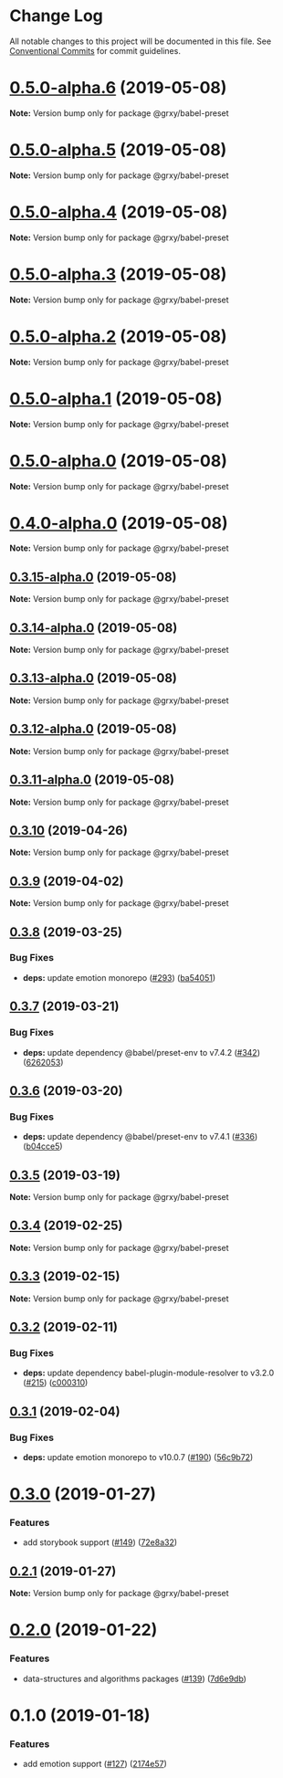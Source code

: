 # Change Log

All notable changes to this project will be documented in this file.
See [Conventional Commits](https://conventionalcommits.org) for commit guidelines.

# [0.5.0-alpha.6](https://github.com/grxy/grxy/compare/@grxy/babel-preset@0.5.0-alpha.5...@grxy/babel-preset@0.5.0-alpha.6) (2019-05-08)

**Note:** Version bump only for package @grxy/babel-preset

# [0.5.0-alpha.5](https://github.com/grxy/grxy/compare/@grxy/babel-preset@0.5.0-alpha.3...@grxy/babel-preset@0.5.0-alpha.5) (2019-05-08)

**Note:** Version bump only for package @grxy/babel-preset

# [0.5.0-alpha.4](https://github.com/grxy/grxy/compare/@grxy/babel-preset@0.5.0-alpha.3...@grxy/babel-preset@0.5.0-alpha.4) (2019-05-08)

**Note:** Version bump only for package @grxy/babel-preset

# [0.5.0-alpha.3](https://github.com/grxy/grxy/compare/@grxy/babel-preset@0.5.0-alpha.2...@grxy/babel-preset@0.5.0-alpha.3) (2019-05-08)

**Note:** Version bump only for package @grxy/babel-preset

# [0.5.0-alpha.2](https://github.com/grxy/grxy/compare/@grxy/babel-preset@0.5.0-alpha.1...@grxy/babel-preset@0.5.0-alpha.2) (2019-05-08)

**Note:** Version bump only for package @grxy/babel-preset

# [0.5.0-alpha.1](https://github.com/grxy/grxy/compare/@grxy/babel-preset@0.5.0-alpha.0...@grxy/babel-preset@0.5.0-alpha.1) (2019-05-08)

**Note:** Version bump only for package @grxy/babel-preset

# [0.5.0-alpha.0](https://github.com/grxy/grxy/compare/@grxy/babel-preset@0.4.0-alpha.0...@grxy/babel-preset@0.5.0-alpha.0) (2019-05-08)

**Note:** Version bump only for package @grxy/babel-preset

# [0.4.0-alpha.0](https://github.com/grxy/grxy/compare/@grxy/babel-preset@0.3.15-alpha.0...@grxy/babel-preset@0.4.0-alpha.0) (2019-05-08)

**Note:** Version bump only for package @grxy/babel-preset

## [0.3.15-alpha.0](https://github.com/grxy/grxy/compare/@grxy/babel-preset@0.3.14-alpha.0...@grxy/babel-preset@0.3.15-alpha.0) (2019-05-08)

**Note:** Version bump only for package @grxy/babel-preset

## [0.3.14-alpha.0](https://github.com/grxy/grxy/compare/@grxy/babel-preset@0.3.13-alpha.0...@grxy/babel-preset@0.3.14-alpha.0) (2019-05-08)

**Note:** Version bump only for package @grxy/babel-preset

## [0.3.13-alpha.0](https://github.com/grxy/grxy/compare/@grxy/babel-preset@0.3.12-alpha.0...@grxy/babel-preset@0.3.13-alpha.0) (2019-05-08)

**Note:** Version bump only for package @grxy/babel-preset

## [0.3.12-alpha.0](https://github.com/grxy/grxy/compare/@grxy/babel-preset@0.3.11-alpha.0...@grxy/babel-preset@0.3.12-alpha.0) (2019-05-08)

**Note:** Version bump only for package @grxy/babel-preset

## [0.3.11-alpha.0](https://github.com/grxy/grxy/compare/@grxy/babel-preset@0.3.10...@grxy/babel-preset@0.3.11-alpha.0) (2019-05-08)

**Note:** Version bump only for package @grxy/babel-preset

## [0.3.10](https://github.com/grxy/grxy/compare/@grxy/babel-preset@0.3.9...@grxy/babel-preset@0.3.10) (2019-04-26)

**Note:** Version bump only for package @grxy/babel-preset

## [0.3.9](https://github.com/grxy/grxy/compare/@grxy/babel-preset@0.3.8...@grxy/babel-preset@0.3.9) (2019-04-02)

**Note:** Version bump only for package @grxy/babel-preset

## [0.3.8](https://github.com/grxy/grxy/compare/@grxy/babel-preset@0.3.7...@grxy/babel-preset@0.3.8) (2019-03-25)

### Bug Fixes

-   **deps:** update emotion monorepo ([#293](https://github.com/grxy/grxy/issues/293)) ([ba54051](https://github.com/grxy/grxy/commit/ba54051))

## [0.3.7](https://github.com/grxy/grxy/compare/@grxy/babel-preset@0.3.6...@grxy/babel-preset@0.3.7) (2019-03-21)

### Bug Fixes

-   **deps:** update dependency @babel/preset-env to v7.4.2 ([#342](https://github.com/grxy/grxy/issues/342)) ([6262053](https://github.com/grxy/grxy/commit/6262053))

## [0.3.6](https://github.com/grxy/grxy/compare/@grxy/babel-preset@0.3.5...@grxy/babel-preset@0.3.6) (2019-03-20)

### Bug Fixes

-   **deps:** update dependency @babel/preset-env to v7.4.1 ([#336](https://github.com/grxy/grxy/issues/336)) ([b04cce5](https://github.com/grxy/grxy/commit/b04cce5))

## [0.3.5](https://github.com/grxy/grxy/compare/@grxy/babel-preset@0.3.4...@grxy/babel-preset@0.3.5) (2019-03-19)

**Note:** Version bump only for package @grxy/babel-preset

## [0.3.4](https://github.com/grxy/grxy/compare/@grxy/babel-preset@0.3.3...@grxy/babel-preset@0.3.4) (2019-02-25)

**Note:** Version bump only for package @grxy/babel-preset

## [0.3.3](https://github.com/grxy/grxy/compare/@grxy/babel-preset@0.3.2...@grxy/babel-preset@0.3.3) (2019-02-15)

**Note:** Version bump only for package @grxy/babel-preset

## [0.3.2](https://github.com/grxy/grxy/compare/@grxy/babel-preset@0.3.1...@grxy/babel-preset@0.3.2) (2019-02-11)

### Bug Fixes

-   **deps:** update dependency babel-plugin-module-resolver to v3.2.0 ([#215](https://github.com/grxy/grxy/issues/215)) ([c000310](https://github.com/grxy/grxy/commit/c000310))

## [0.3.1](https://github.com/grxy/grxy/compare/@grxy/babel-preset@0.3.0...@grxy/babel-preset@0.3.1) (2019-02-04)

### Bug Fixes

-   **deps:** update emotion monorepo to v10.0.7 ([#190](https://github.com/grxy/grxy/issues/190)) ([56c9b72](https://github.com/grxy/grxy/commit/56c9b72))

# [0.3.0](https://github.com/grxy/grxy/compare/@grxy/babel-preset@0.2.1...@grxy/babel-preset@0.3.0) (2019-01-27)

### Features

-   add storybook support ([#149](https://github.com/grxy/grxy/issues/149)) ([72e8a32](https://github.com/grxy/grxy/commit/72e8a32))

## [0.2.1](https://github.com/grxy/grxy/compare/@grxy/babel-preset@0.2.0...@grxy/babel-preset@0.2.1) (2019-01-27)

**Note:** Version bump only for package @grxy/babel-preset

# [0.2.0](https://github.com/grxy/grxy/compare/@grxy/babel-preset@0.1.0...@grxy/babel-preset@0.2.0) (2019-01-22)

### Features

-   data-structures and algorithms packages ([#139](https://github.com/grxy/grxy/issues/139)) ([7d6e9db](https://github.com/grxy/grxy/commit/7d6e9db))

# 0.1.0 (2019-01-18)

### Features

-   add emotion support ([#127](https://github.com/grxy/grxy/issues/127)) ([2174e57](https://github.com/grxy/grxy/commit/2174e57))
